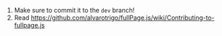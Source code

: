 1. Make sure to commit it to the `dev` branch!
2. Read https://github.com/alvarotrigo/fullPage.js/wiki/Contributing-to-fullpage.js
